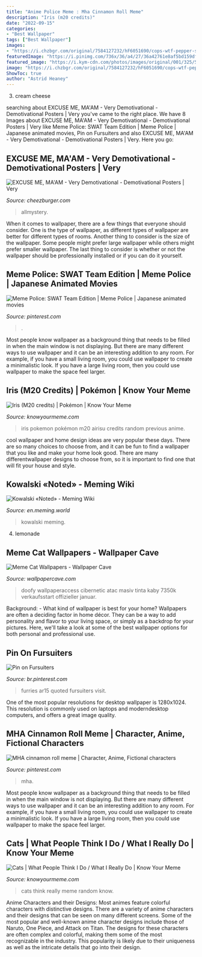 ```yaml
---
title: "Anime Police Meme : Mha Cinnamon Roll Meme"
description: "Iris (m20 credits)"
date: "2022-09-15"
categories:
- "Best Wallpaper"
tags: ["Best Wallpaper"]
images:
- "https://i.chzbgr.com/original/7584127232/hF6051690/cops-wtf-pepper-spray-funny-police-7584127232"
featuredImage: "https://i.pinimg.com/736x/36/a4/27/36a42761e8af5bd159dfb857f15cb771.jpg"
featured_image: "https://i.kym-cdn.com/photos/images/original/001/325/583/ea5.gif"
image: "https://i.chzbgr.com/original/7584127232/hF6051690/cops-wtf-pepper-spray-funny-police-7584127232"
ShowToc: true
author: "Astrid Heaney"
---
```



3. cream cheese 

	

		
searching about EXCUSE ME, MA&#039;AM - Very Demotivational - Demotivational Posters | Very you've came to the right place. We have 8 Images about EXCUSE ME, MA&#039;AM - Very Demotivational - Demotivational Posters | Very like Meme Police: SWAT Team Edition | Meme Police | Japanese animated movies, Pin on Fursuiters and also EXCUSE ME, MA&#039;AM - Very Demotivational - Demotivational Posters | Very. Here you go:
		
    
## EXCUSE ME, MA&#039;AM - Very Demotivational - Demotivational Posters | Very

<img loading=lazy src="https://i.chzbgr.com/original/7584127232/hF6051690/cops-wtf-pepper-spray-funny-police-7584127232" onerror="this.onerror=null;this.src='https://tse1.mm.bing.net/th?id=OIP.3RrzbH7eYtTGYP58MAr3qgHaGL&amp;pid=15.1';" alt="EXCUSE ME, MA&#039;AM - Very Demotivational - Demotivational Posters | Very">

_Source: cheezburger.com_

>allmystery. 

	

When it comes to wallpaper, there are a few things that everyone should consider. One is the type of wallpaper, as different types of wallpaper are better for different types of rooms. Another thing to consider is the size of the wallpaper. Some people might prefer large wallpaper while others might prefer smaller wallpaper. The last thing to consider is whether or not the wallpaper should be professionally installed or if you can do it yourself.

    
## Meme Police: SWAT Team Edition | Meme Police | Japanese Animated Movies

<img loading=lazy src="https://i.pinimg.com/736x/36/a4/27/36a42761e8af5bd159dfb857f15cb771.jpg" onerror="this.onerror=null;this.src='https://tse1.mm.bing.net/th?id=OIP.6nSsfngh_4wUDEa0kO1eTgHaEL&amp;pid=15.1';" alt="Meme Police: SWAT Team Edition | Meme Police | Japanese animated movies">

_Source: pinterest.com_

>. 

	

Most people know wallpaper as a background thing that needs to be filled in when the main window is not displaying. But there are many different ways to use wallpaper and it can be an interesting addition to any room. For example, if you have a small living room, you could use wallpaper to create a minimalistic look. If you have a large living room, then you could use wallpaper to make the space feel larger.

    
## Iris (M20 Credits) | Pokémon | Know Your Meme

<img loading=lazy src="https://i.kym-cdn.com/photos/images/original/001/325/583/ea5.gif" onerror="this.onerror=null;this.src='https://tse2.mm.bing.net/th?id=OIP.YYetGlmvmm02G63QSdWuiwAAAA&amp;pid=15.1';" alt="Iris (M20 credits) | Pokémon | Know Your Meme">

_Source: knowyourmeme.com_

>iris pokemon pokémon m20 airisu credits random previous anime. 

	

cool wallpaper and home design ideas are very popular these days. There are so many choices to choose from, and it can be fun to find a wallpaper that you like and make your home look good. There are many differentwallpaper designs to choose from, so it is important to find one that will fit your house and style.

    
## Kowalski «Noted» - Meming Wiki

<img loading=lazy src="https://en.meming.world/images/en/thumb/e/e8/Kowalski_«Noted»_meme_4.jpg/480px-Kowalski_«Noted»_meme_4.jpg" onerror="this.onerror=null;this.src='https://tse3.mm.bing.net/th?id=OIP.4H3qzvUZBPmSSPjKzK0LsgHaHG&amp;pid=15.1';" alt="Kowalski «Noted» - Meming Wiki">

_Source: en.meming.world_

>kowalski meming. 

	

4. lemonade 

    
## Meme Cat Wallpapers - Wallpaper Cave

<img loading=lazy src="https://wallpapercave.com/wp/wp7418894.png" onerror="this.onerror=null;this.src='https://tse4.mm.bing.net/th?id=OIP.xpLe6zRf1HkD3r_pLy4x6wHaLH&amp;pid=15.1';" alt="Meme Cat Wallpapers - Wallpaper Cave">

_Source: wallpapercave.com_

>doofy wallpaperaccess cibernetic atac masiv tinta kaby 7350k verkaufsstart offizieller januar. 

	

Background: - What kind of wallpaper is best for your home?
Wallpapers are often a deciding factor in home décor. They can be a way to add personality and flavor to your living space, or simply as a backdrop for your pictures. Here, we'll take a look at some of the best wallpaper options for both personal and professional use.

    
## Pin On Fursuiters

<img loading=lazy src="https://i.pinimg.com/736x/bd/f4/9d/bdf49d1c845c51cefb0a3d66d8df1fce.jpg" onerror="this.onerror=null;this.src='https://tse1.mm.bing.net/th?id=OIP.D6wshzQjY3OqhWivWGDFTgHaFj&amp;pid=15.1';" alt="Pin on Fursuiters">

_Source: br.pinterest.com_

>furries ar15 quoted fursuiters visit. 

	

One of the most popular resolutions for desktop wallpaper is 1280x1024. This resolution is commonly used on laptops and moderndesktop computers, and offers a great image quality.

    
## MHA Cinnamon Roll Meme | Character, Anime, Fictional Characters

<img loading=lazy src="https://i.pinimg.com/736x/a3/44/81/a34481c53cf98a26967f1e965209bee5.jpg" onerror="this.onerror=null;this.src='https://tse2.mm.bing.net/th?id=OIP.tbH5yZty1UijZWEPmFto5AHaFe&amp;pid=15.1';" alt="MHA cinnamon roll meme | Character, Anime, Fictional characters">

_Source: pinterest.com_

>mha. 

	

Most people know wallpaper as a background thing that needs to be filled in when the main window is not displaying. But there are many different ways to use wallpaper and it can be an interesting addition to any room. For example, if you have a small living room, you could use wallpaper to create a minimalistic look. If you have a large living room, then you could use wallpaper to make the space feel larger.

    
## Cats | What People Think I Do / What I Really Do | Know Your Meme

<img loading=lazy src="http://i2.kym-cdn.com/photos/images/original/000/558/673/b76.jpg" onerror="this.onerror=null;this.src='https://tse2.mm.bing.net/th?id=OIP.06D-wflw76YZAN2gMQWI2AHaFY&amp;pid=15.1';" alt="Cats | What People Think I Do / What I Really Do | Know Your Meme">

_Source: knowyourmeme.com_

>cats think really meme random know. 

	

Anime Characters and their Designs: Most animes feature colorful characters with distinctive designs.
There are a variety of anime characters and their designs that can be seen on many different screens. Some of the most popular and well-known anime character designs include those of Naruto, One Piece, and Attack on Titan. The designs for these characters are often complex and colorful, making them some of the most recognizable in the industry. This popularity is likely due to their uniqueness as well as the intricate details that go into their design.

